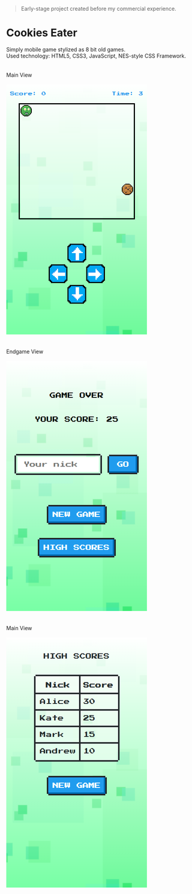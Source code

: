 > Early-stage project created before my commercial experience.
# Cookies Eater
Simply mobile game stylized as 8 bit old games. 
<br /> 
Used technology: HTML5, CSS3, JavaScript, NES-style CSS Framework.
<br />
<br />
<br />
Main View
<br />
<br />
![Main](screenshots/cookieseater_screenshot3.png)
<br />
<br />
<br />
Endgame View
<br />
<br />
![Endgame](screenshots/cookieseater_screenshot1.png)
<br />
<br />
<br />
Main View
<br />
<br />
![HighScores](screenshots/cookieseater_screenshot2.png)
<br />
